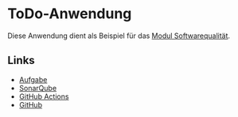 # ToDo-Anwendung

Diese Anwendung dient als Beispiel für das [Modul Softwarequalität](https://elearning.fh-swf.de/course/view.php?id=19693).

## Links
* [Aufgabe](https://github.com/fhswf/softwarequalitaet/tree/main/Exercises/CI_ToDo)
* [SonarQube](https://hopper.fh-swf.de/sonarqube/dashboard?id=peters_todo)
* [GitHub Actions](https://github.com/Ranea-D/todo/actions)
* [GitHub](https://github.com/Ranea-D/todo)

